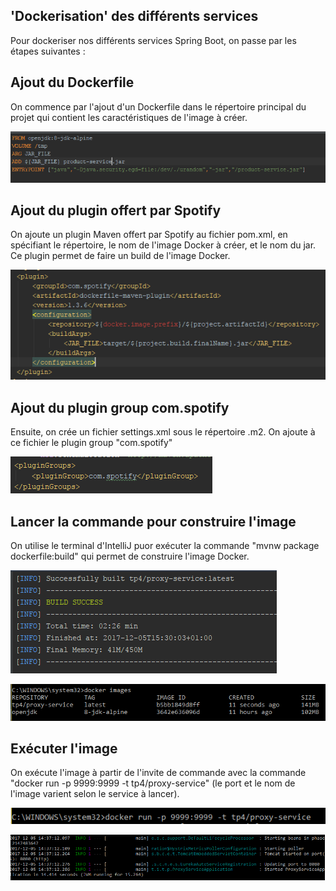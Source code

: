 ## 'Dockerisation' des différents services

Pour dockeriser nos différents services Spring Boot, on passe par les étapes suivantes :

## Ajout du Dockerfile

On commence par l'ajout d'un Dockerfile dans le répertoire principal du projet qui contient les caractéristiques de l'image à créer.

![1ère capture](/Capture3.PNG?raw=true "Ajout du Dockerfile")

## Ajout du plugin offert par Spotify

On ajoute un plugin Maven offert par Spotify au fichier pom.xml, en spécifiant le répertoire, le nom de l'image Docker à créer, et le nom du jar. Ce plugin permet de faire un build de l'image Docker.

![2ème capture](/Capture2.PNG?raw=true "Ajout du plugin")

## Ajout du plugin group com.spotify

Ensuite, on crée un fichier settings.xml sous le répertoire .m2. On ajoute à ce fichier le plugin group "com.spotify"

![3ème capture](/Capture1.PNG?raw=true "Ajout du plugin group")

## Lancer la commande pour construire l'image

On utilise le terminal d'IntelliJ puor exécuter la commande "mvnw package dockerfile:build" qui permet de construire l'image Docker.

![4ème capture](/Capture4.PNG?raw=true "Build terminé")

![5ème capture](/Capture5.PNG?raw=true "Vérification que l'image est créée")

## Exécuter l'image

On exécute l'image à partir de l'invite de commande avec la commande "docker run -p 9999:9999 -t tp4/proxy-service" (le port et le nom de l'image varient selon le service à lancer).

![6ème capture](/Capture6.PNG?raw=true "Lancer l'image")

![7ème capture](/Capture7.PNG?raw=true "Service lancé")